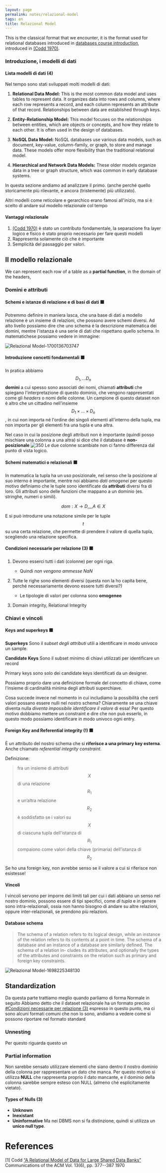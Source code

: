 ```yaml
---
layout: page
permalink: notes/relazional-model
tags: en
title: Relazional Model
---
```


This is the classical format that we encounter, it is the format used for relational databases introduced in [databases course introduction](/notes/introduction-to-data-bases), introduced in [(Codd 1970)](https://dl.acm.org/doi/10.1145/362384.362685). 

### Introduzione, i modelli di dati
#### Lista modelli di dati (4)
Nel tempo sono stati sviluppati molti modelli di dati:
1. **Relational Data Model:** This is the most common data model and uses tables to represent data. It organizes data into rows and columns, where each row represents a record, and each column represents an attribute of that record. Relationships between data are established through keys.
    
2. **Entity-Relationship Model:** This model focuses on the relationships between entities, which are objects or concepts, and how they relate to each other. It is often used in the design of databases.
    
3. **NoSQL Data Model:** NoSQL databases use various data models, such as document, key-value, column-family, or graph, to store and manage data. These models offer more flexibility than the traditional relational model.
    
4. **Hierarchical and Network Data Models:** These older models organize data in a tree or graph structure, which was common in early database systems.

In questa sezione andiamo ad analizzare il primo. (anche perché quello storicamente più rilevante, e ancora (tristemente) più utilizzato).

Altri modelli come reticolare e gerarchico erano famosi all'inizio, ma si è scelto di andare sul modello relazionale col tempo

#### Vantaggi relazionale 
1. [(Codd 1970)](https://dl.acm.org/doi/10.1145/362384.362685) è stato un contributo fondamentale, la separazione fra layer logico e fisico è stato proprio necessario per fare questi modelli
2. Rappresenta solamente ciò che è importante
3. Semplicità del passaggio per valori.


## Il modello relazionale
We can represent each row of a table as a **partial function**, in the domain of the headers,
### Domini e attributi
#### Schemi e istanze di relazione e di basi di dati 🟩
Potremmo definire in maniera lasca, che una base di dati a modello relazione è un insieme di relazioni, che possono avere schemi diversi.
Ad alto livello possiamo dire che uno schema è la descrizione matematica dei domini, mentre l'istanza è una serie di dati che rispettano quello schema.
In matematichese possiamo vedere in immagine:

<img src="/images/notes/Relazional Model-1700136703747.jpeg" alt="Relazional Model-1700136703747">

#### Introduzione concetti fondamentali 🟩
In pratica abbiamo $$D_{1}, \dots D_{n}$$ **domini** a cui spesso sono associati dei nomi, chiamati **attributi** che spiegano l'interpretazione di questo dominio, che vengono rappresentati come gli *headers* o nomi delle colonne.
Un campione di questo dataset non è altro che un cittadino nell'insieme $$D_{1} \times \dots \times D_{n}$$, in cui non importa né l'ordine dei singoli elementi all'interno della tupla, ma non importa per gli elementi fra una tupla e una altra.

Nel caso in cui la posizione degli attributi non è importante (quindi posso mischiare una colonna a una altra) si dice che il database è **non-posizionale**
![ 350](/notes/modello-relazionale-1695508072434.jpeg-)
Le due colonne scambiate non ci fanno differenza dal punto di vista logico.

#### Schemi matematici o relazionali 🟩
In matematica la tupla ha un uso posizionale, nel senso che la posizione al suo interno è importante, mentre noi abbiamo *dati omogenei* per questo motivo definiamo che le tuple sono identificate da **attributi** diversi fra di loro.
Gli attributi sono delle funzioni che mappano a un dominio (es. stringhe, numeri o simili). 

$$
dom: X \to D,,,, A \in X
$$

E si può introdurre una notazione simile per le tuple $$t$$ su una certa relazione, che permette di prendere il valore di quella tupla, scegliendo una relazione specifica.

#### Condizioni necessarie per relazione (3) 🟩
1. Devono esserci tutti i dati (colonne) per ogni riga.
	- Quindi *non vengono ammesse NaN*
2. Tutte le righe sono elementi diversi (questa non la ho capita bene, perché necessariamente devono essere tutti diversi?)
	- Le tipologie di valori per colonna sono **omogenee**

3. Domain integrity, Relational Integrity

### Chiavi e vincoli
#### Keys and superkeys 🟩
**Superkeys**
Sono il *subset degli attributi* utili a identificare in modo univoco un sample.

**Candidate Keys**
Sono il subset minimo di chiavi utilizzati per identificare un record

Primary keys sono solo dei candidate keys identificati da un designer.

Possiamo proprio dare una definizione formale del concetto di chiave, come l'insieme di cardinalità minima degli attributi superchiave.

Cosa succede invece nel momento in cui includiamo la possibilità che certi valori possano essere nulli nel nostro schema? Chiaramente se una chiave diventa nulla *diventa impossibile identificare il valore* di essa! Per questo motivo dobbiamo mettere un constraint e dire che non può esserlo, in questo modo possiamo identificare in modo univoco ogni entry.


#### Foreign Key and  Referential integrity (!) 🟩
È un attributo del nostro schema che si **riferisce a una primary key esterna**.
Anche chiamato *referential integrity constraint*.

Definizione:
> fra un insieme di attributi $$X$$ di una relazione
$$R_{1}$$ e un’altra relazione $$R_{2}$$ è soddisfatto se i valori su $$X$$ di ciascuna tupla dell'istanza di $$R_{1}$$ compaiono come valori della chiave (primaria) dell’istanza di $$R_{2}$$


Se ho una foreign key, non avrebbe senso se il valore a cui si riferisce non esistesse!

#### Vincoli

I vincoli servono per imporre dei limiti tali per cui i dati abbiano un senso nel nostro dominio, possono essere di tipi specifici, come *di tupla* e in genere sono intra-relazionali, ossia non hanno bisogno di andare su altre relazioni, oppure inter-relazionali, se prendono più relazioni.

#### Database schema
> The schema of a relation refers to its logical design, while an instance of the
relation refers to its contents at a point in time. The schema of a database and
an instance of a database are similarly defined. The schema of a relation in-
cludes its attributes, and optionally the types of the attributes and constraints
on the relation such as primary and foreign key constraints.

<img src="/images/notes/Relazional Model-1698225348130.jpeg" alt="Relazional Model-1698225348130">

## Standardization
Da questa parte trattiamo meglio quando parliamo di forma Normale in seguito
Abbiamo detto che il dataset relazionale ha un formato preciso [#Condizioni necessarie per relazione (3)](#condizioni-necessarie-per-relazione-(3)) espresso in questo punto, ma ci sono alcuni formati comuni che non lo sono, andiamo a vedere come si possono riportare nel formato standard
### Unnesting 
Per questo riguarda questo un

### Partial information
Non sarebbe sensato utilizzare elementi che siano dentro il nostro dominio della colonna per rappresentare un dato che manca.
Per questo motivo si utilizza **NULL** che rappresenta proprio il dato mancante, e il dominio della colonna sarebbe sempre esteso con NULL (almeno ché esplicitamente vietato).
#### Types of Nulls (3)
- **Unknown**
- **Inexistant**
- **Uninformative**
Ma nei DBMS non si fa distinzione, quindi si utilizza un **unico null type**.





# References

[1] Codd [“A Relational Model of Data for Large Shared Data Banks”](https://dl.acm.org/doi/10.1145/362384.362685) Communications of the ACM Vol. 13(6), pp. 377--387 1970